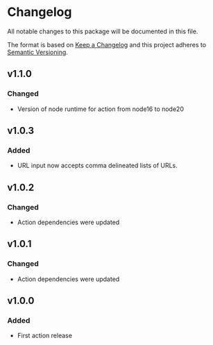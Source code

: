 # Changelog

All notable changes to this package will be documented in this file.

The format is based on [Keep a Changelog][keepachangelog] and this project adheres to [Semantic Versioning][semver].

## v1.1.0

### Changed

- Version of node runtime for action from node16 to node20

## v1.0.3

### Added

- URL input now accepts comma delineated lists of URLs.

## v1.0.2

### Changed

- Action dependencies were updated

## v1.0.1

### Changed

- Action dependencies were updated

## v1.0.0

### Added

- First action release

[keepachangelog]:https://keepachangelog.com/en/1.0.0/
[semver]:https://semver.org/spec/v2.0.0.html
